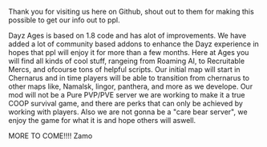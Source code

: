  
Thank you for visiting us here on Github, shout out to them for making this possible to get our info out to ppl.

Dayz Ages is based on 1.8 code and has alot of improvements. We have added a lot of community based addons to enhance 
the Dayz experience in hopes that ppl will enjoy it for more than a few months. Here at Ages you will find all kinds of cool 
stuff, rangeing from Roaming AI, to Recruitable Mercs, and ofcourse tons of helpful scripts. Our initial map will start in Chernarus and in time players will be able to transition from chernarus to other maps like, Namalsk, lingor, panthera, and more as we develope. Our mod will not be a Pure PVP/PVE server we are working to make it a true COOP survival game, and there
are perks that can only be achieved by working with players. Also we are not gonna be a "care bear server", we enjoy the game for what it is and hope others will aswell. 

 MORE TO COME!!!!
 Zamo
